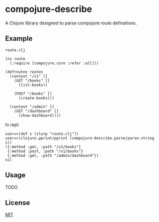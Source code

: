 # compojure-describe

A Clojure library designed to parse compojure route definations.

## Example

`route.clj`
```
(ns route
  (:require [compojure.core :refer :all]))

(defroutes routes
  (context "/v1" []
    (GET "/books" []
      (list-books))

    (POST "/books" []
      (create-books)))

  (context "/admin" []
    (GET "/dashboard" []
      (show-dashboard))))
```

In repl:
```
user=>(def s (slurp "route.clj"))
user=>(clojure.pprint/pprint (compojure-describe.parse/parse-string s))
({:method :get, :path "/v1/books"}
 {:method :post, :path "/v1/books"}
 {:method :get, :path "/admin/dashboard"})
nil
```

## Usage

TODO

## License

[MIT](https://hbc.mit-license.org/)
